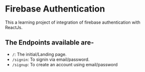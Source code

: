 # Firebase Authentication

This a learning project of integration of firebase authentication with ReactJs.

## The Endpoints available are-

- `/`: The initial/Landing page.
- `/signin`: To signin via email/password.
- `/signup`: To create an account using email/password
